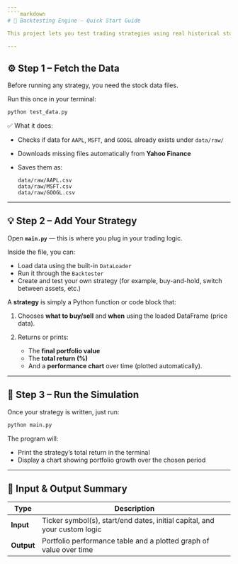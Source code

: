 ```yaml
---
````markdown
# 🧠 Backtesting Engine — Quick Start Guide

This project lets you test trading strategies using real historical stock data.

---
```


## ⚙️ Step 1 – Fetch the Data

Before running any strategy, you need the stock data files.

Run this once in your terminal:

```bash
python test_data.py
````

✅ What it does:

* Checks if data for `AAPL`, `MSFT`, and `GOOGL` already exists under `data/raw/`
* Downloads missing files automatically from **Yahoo Finance**
* Saves them as:

  ```
  data/raw/AAPL.csv
  data/raw/MSFT.csv
  data/raw/GOOGL.csv
  ```

---

## 💡 Step 2 – Add Your Strategy

Open **`main.py`** — this is where you plug in your trading logic.

Inside the file, you can:

* Load data using the built-in `DataLoader`
* Run it through the `Backtester`
* Create and test your own strategy (for example, buy-and-hold, switch between assets, etc.)

A **strategy** is simply a Python function or code block that:

1. Chooses **what to buy/sell** and **when** using the loaded DataFrame (price data).
2. Returns or prints:

   * The **final portfolio value**
   * The **total return (%)**
   * And a **performance chart** over time (plotted automatically).

---

## 🧾 Step 3 – Run the Simulation

Once your strategy is written, just run:

```bash
python main.py
```

The program will:

* Print the strategy’s total return in the terminal
* Display a chart showing portfolio growth over the chosen period

---

## 🧩 Input & Output Summary

| Type       | Description                                                               |
| ---------- | ------------------------------------------------------------------------- |
| **Input**  | Ticker symbol(s), start/end dates, initial capital, and your custom logic |
| **Output** | Portfolio performance table and a plotted graph of value over time        |
